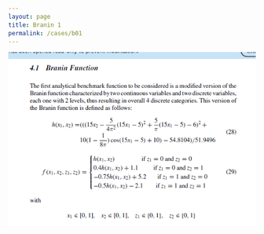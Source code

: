 ```yaml
---
layout: page
title: Branin 1
permalink: /cases/b01
---
```



<img align="left" src="https://raw.githubusercontent.com/mixed-optimization-benchmark/mixed-optimization-benchmark.github.io/master/Cas%20test/Branin_1.PNG" >
